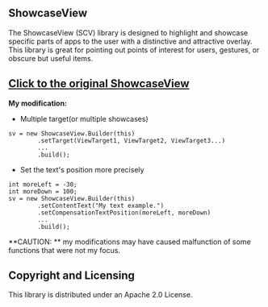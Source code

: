 ShowcaseView
---

The ShowcaseView (SCV) library is designed to highlight and showcase specific parts of apps to the user with a distinctive and attractive overlay. This library is great for pointing out points of interest for users, gestures, or obscure but useful items.

[Click to the original ShowcaseView](https://github.com/amlcurran/ShowcaseView)
---

**My modification:**
- Multiple target(or multiple showcases)
~~~
sv = new ShowcaseView.Builder(this)
        .setTarget(ViewTarget1, ViewTarget2, ViewTarget3...)
        ...
        .build();
~~~
- Set the text's position more precisely
~~~
int moreLeft = -30;
int moreDown = 100;
sv = new ShowcaseView.Builder(this)
        .setContentText("My text example.")
        .setCompensationTextPosition(moreLeft, moreDown)
        ...
        .build();
~~~

**CAUTION: **
my modifications may have caused malfunction of some functions that were not my focus.


Copyright and Licensing
----
This library is distributed under an Apache 2.0 License.
